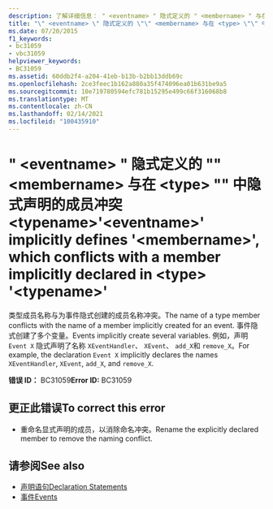 ```yaml
---
description: 了解详细信息： " <eventname> " 隐式定义的 " <membername> " 与在 <type> "" 中隐式声明的成员冲突 <typename>
title: "\" <eventname> \" 隐式定义的 \"\" <membername> 与在 <type> \"\" 中隐式声明的成员冲突 <typename>"
ms.date: 07/20/2015
f1_keywords:
- bc31059
- vbc31059
helpviewer_keywords:
- BC31059
ms.assetid: 60ddb2f4-a204-41eb-b13b-b2bb13ddb69c
ms.openlocfilehash: 2ce3feec1b162a880a35f474096ea01b631be9a5
ms.sourcegitcommit: 10e719780594efc781b15295e499c66f316068b8
ms.translationtype: MT
ms.contentlocale: zh-CN
ms.lasthandoff: 02/14/2021
ms.locfileid: "100435910"
---
```

# <a name="eventname-implicitly-defines-membername-which-conflicts-with-a-member-implicitly-declared-in-type-typename"></a><span data-ttu-id="3b56e-103">" \<eventname> " 隐式定义的 "" \<membername> 与在 \<type> "" 中隐式声明的成员冲突 \<typename></span><span class="sxs-lookup"><span data-stu-id="3b56e-103">'\<eventname>' implicitly defines '\<membername>', which conflicts with a member implicitly declared in \<type> '\<typename>'</span></span>

<span data-ttu-id="3b56e-104">类型成员名称与为事件隐式创建的成员名称冲突。</span><span class="sxs-lookup"><span data-stu-id="3b56e-104">The name of a type member conflicts with the name of a member implicitly created for an event.</span></span> <span data-ttu-id="3b56e-105">事件隐式创建了多个变量。</span><span class="sxs-lookup"><span data-stu-id="3b56e-105">Events implicitly create several variables.</span></span> <span data-ttu-id="3b56e-106">例如，声明 `Event X` 隐式声明了名称 `XEventHandler`、 `XEvent`、 `add_X`和 `remove_X`。</span><span class="sxs-lookup"><span data-stu-id="3b56e-106">For example, the declaration `Event X` implicitly declares the names `XEventHandler`, `XEvent`, `add_X`, and `remove_X`.</span></span>

<span data-ttu-id="3b56e-107">**错误 ID：** BC31059</span><span class="sxs-lookup"><span data-stu-id="3b56e-107">**Error ID:** BC31059</span></span>

## <a name="to-correct-this-error"></a><span data-ttu-id="3b56e-108">更正此错误</span><span class="sxs-lookup"><span data-stu-id="3b56e-108">To correct this error</span></span>

- <span data-ttu-id="3b56e-109">重命名显式声明的成员，以消除命名冲突。</span><span class="sxs-lookup"><span data-stu-id="3b56e-109">Rename the explicitly declared member to remove the naming conflict.</span></span>

## <a name="see-also"></a><span data-ttu-id="3b56e-110">请参阅</span><span class="sxs-lookup"><span data-stu-id="3b56e-110">See also</span></span>

- [<span data-ttu-id="3b56e-111">声明语句</span><span class="sxs-lookup"><span data-stu-id="3b56e-111">Declaration Statements</span></span>](../programming-guide/language-features/statements.md#declaration-statements)
- [<span data-ttu-id="3b56e-112">事件</span><span class="sxs-lookup"><span data-stu-id="3b56e-112">Events</span></span>](../programming-guide/language-features/events/index.md)
